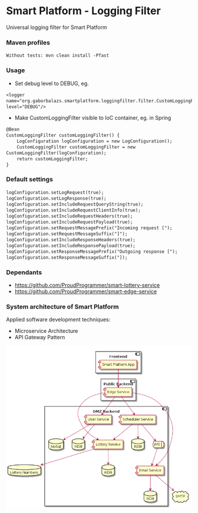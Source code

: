 # Smart Platform - Logging Filter
Universal logging filter for Smart Platform
### Maven profiles
```
Without tests: mvn clean install -Pfast
```
### Usage
 - Set debug level to DEBUG, eg.
```
<logger name="org.gaborbalazs.smartplatform.loggingfilter.filter.CustomLoggingFilter" level="DEBUG"/>
```
- Make CustomLoggingFilter visible to IoC container, eg. in Spring
```
@Bean
CustomLoggingFilter customLoggingFilter() {
    LogConfiguration logConfiguration = new LogConfiguration();
    CustomLoggingFilter customLoggingFilter = new CustomLoggingFilter(logConfiguration);
    return customLoggingFilter;
}
```
### Default settings
```
logConfiguration.setLogRequest(true);
logConfiguration.setLogResponse(true);
logConfiguration.setIncludeRequestQueryString(true);
logConfiguration.setIncludeRequestClientInfo(true);
logConfiguration.setIncludeRequestHeaders(true);
logConfiguration.setIncludeRequestPayload(true);
logConfiguration.setRequestMessagePrefix("Incoming request [");
logConfiguration.setRequestMessageSuffix("]");
logConfiguration.setIncludeResponseHeaders(true);
logConfiguration.setIncludeResponsePayload(true);
logConfiguration.setResponseMessagePrefix("Outgoing response [");
logConfiguration.setResponseMessageSuffix("]);
```
### Dependants
- https://github.com/ProudProgrammer/smart-lottery-service
- https://github.com/ProudProgrammer/smart-edge-service
### System architecture of Smart Platform
Applied software development techniques:
- Microservice Architecture
- API Gateway Pattern

![System Architecture](https://raw.githubusercontent.com/ProudProgrammer/smart-tools/master/plantuml/system-architecture.png)
